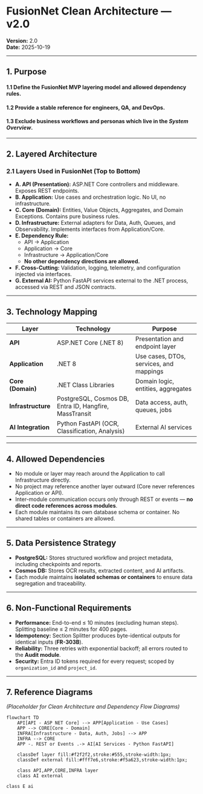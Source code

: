 # FusionNet Clean Architecture — v2.0
**Version:** 2.0  
**Date:** 2025-10-19  

---

## 1. Purpose
#### 1.1 Define the FusionNet MVP layering model and allowed dependency rules.  
#### 1.2 Provide a stable reference for engineers, QA, and DevOps.  
#### 1.3 Exclude business workflows and personas which live in the *System Overview*.

---

## 2. Layered Architecture

### 2.1 Layers Used in FusionNet (Top to Bottom)
- **A. API (Presentation):** ASP.NET Core controllers and middleware. Exposes REST endpoints.  
- **B. Application:** Use cases and orchestration logic. No UI, no infrastructure.  
- **C. Core (Domain):** Entities, Value Objects, Aggregates, and Domain Exceptions. Contains pure business rules.  
- **D. Infrastructure:** External adapters for Data, Auth, Queues, and Observability. Implements interfaces from Application/Core.  
- **E. Dependency Rule:**  
  - API → Application  
  - Application → Core  
  - Infrastructure → Application/Core  
  - **No other dependency directions are allowed.**  
- **F. Cross-Cutting:** Validation, logging, telemetry, and configuration injected via interfaces.  
- **G. External AI:** Python FastAPI services external to the .NET process, accessed via REST and JSON contracts.  

---

## 3. Technology Mapping

| Layer | Technology | Purpose |
|-------|-------------|----------|
| **API** | ASP.NET Core (.NET 8) | Presentation and endpoint layer |
| **Application** | .NET 8 | Use cases, DTOs, services, and mappings |
| **Core (Domain)** | .NET Class Libraries | Domain logic, entities, aggregates |
| **Infrastructure** | PostgreSQL, Cosmos DB, Entra ID, Hangfire, MassTransit | Data access, auth, queues, jobs |
| **AI Integration** | Python FastAPI (OCR, Classification, Analysis) | External AI services |

---

## 4. Allowed Dependencies

- No module or layer may reach around the Application to call Infrastructure directly.  
- No project may reference another layer outward (Core never references Application or API).  
- Inter-module communication occurs only through REST or events — **no direct code references across modules**.  
- Each module maintains its own database schema or container. No shared tables or containers are allowed.

---

## 5. Data Persistence Strategy

- **PostgreSQL:** Stores structured workflow and project metadata, including checkpoints and reports.  
- **Cosmos DB:** Stores OCR results, extracted content, and AI artifacts.  
- Each module maintains **isolated schemas or containers** to ensure data segregation and traceability.

---

## 6. Non-Functional Requirements

- **Performance:** End-to-end ≤ 10 minutes (excluding human steps). Splitting baseline ≤ 2 minutes for 400 pages.  
- **Idempotency:** Section Splitter produces byte-identical outputs for identical inputs (**FR-303B**).  
- **Reliability:** Three retries with exponential backoff; all errors routed to the **Audit module**.  
- **Security:** Entra ID tokens required for every request; scoped by `organization_id` and `project_id`.

---

## 7. Reference Diagrams

*(Placeholder for Clean Architecture and Dependency Flow Diagrams)*

```mermaid
flowchart TD
    API[API - ASP NET Core] --> APP[Application - Use Cases]
    APP --> CORE[Core - Domain]
    INFRA[Infrastructure - Data, Auth, Jobs] --> APP
    INFRA --> CORE
    APP -. REST or Events .-> AI[AI Services - Python FastAPI]

    classDef layer fill:#f2f2f2,stroke:#555,stroke-width:1px;
    classDef external fill:#fff7e6,stroke:#f5a623,stroke-width:1px;

    class API,APP,CORE,INFRA layer
    class AI external
```
    class E ai
